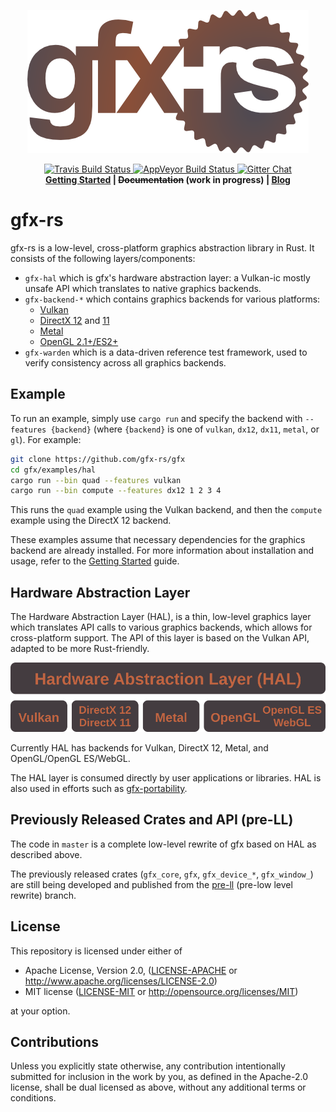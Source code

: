 <p align="center">
  <img src="info/logo.png">
</p>
<p align="center">
  <a href="https://travis-ci.org/gfx-rs/gfx">
      <img src="https://img.shields.io/travis/gfx-rs/gfx/master.svg?style=flat-square" alt="Travis Build Status">
  </a>
  <a href="https://ci.appveyor.com/project/kvark/gfx">
      <img src="https://ci.appveyor.com/api/projects/status/ryn5ee3aumpmbw5l?svg=true" alt="AppVeyor Build Status">
  </a>
  <!--a href="https://crates.io/crates/gfx-hal">
      <img src="http://img.shields.io/crates/v/gfx-hal.svg?label=gfx-hal" alt = "gfx-hal on crates.io">
  </a-->
  <a href="https://gitter.im/gfx-rs/gfx">
    <img src="https://img.shields.io/badge/gitter-join%20chat-green.svg?style=flat-square" alt="Gitter Chat">
  </a>
  <br>
  <strong><a href="info/getting_started.md">Getting Started</a> | <s><!--<a href="http://docs.rs/gfx-hal">-->Documentation<!--</a>--></s> (work in progress) | <a href="http://gfx-rs.github.io/">Blog</a> </strong>
</p>

# gfx-rs

gfx-rs is a low-level, cross-platform graphics abstraction library in Rust. It consists of the following layers/components:

* `gfx-hal` which is gfx's hardware abstraction layer: a Vulkan-ic mostly unsafe API which translates to native graphics backends.
* `gfx-backend-*` which contains graphics backends for various platforms:
  * [Vulkan](src/backend/vulkan)
  * [DirectX 12](src/backend/dx12) and [11](src/backend/dx11)
  * [Metal](src/backend/metal)
  * [OpenGL 2.1+/ES2+](src/backend/gl)
* `gfx-warden` which is a data-driven reference test framework, used to verify consistency across all graphics backends.

## Example

To run an example, simply use `cargo run` and specify the backend with `--features {backend}` (where `{backend}` is one of `vulkan`, `dx12`, `dx11`, `metal`, or `gl`). For example:

```bash
git clone https://github.com/gfx-rs/gfx
cd gfx/examples/hal
cargo run --bin quad --features vulkan
cargo run --bin compute --features dx12 1 2 3 4
```

This runs the `quad` example using the Vulkan backend, and then the `compute` example using the DirectX 12 backend.

These examples assume that necessary dependencies for the graphics backend are already installed. For more information about installation and usage, refer to the [Getting Started](info/getting_started.md) guide.

## Hardware Abstraction Layer

The Hardware Abstraction Layer (HAL), is a thin, low-level graphics layer which translates API calls to various graphics backends, which allows for cross-platform support. The API of this layer is based on the Vulkan API, adapted to be more Rust-friendly.

<p align="center"><img src="info/hal.svg" alt="Hardware Abstraction Layer (HAL)" /></p>

Currently HAL has backends for Vulkan, DirectX 12, Metal, and OpenGL/OpenGL ES/WebGL.

The HAL layer is consumed directly by user applications or libraries. HAL is also used in efforts such as [gfx-portability](https://github.com/gfx-rs/portability).

## Previously Released Crates and API (pre-LL)

The code in `master` is a complete low-level rewrite of gfx based on HAL as described above.

The previously released crates (`gfx_core`, `gfx`, `gfx_device_*`, `gfx_window_`) are still being developed and published from the [pre-ll](https://github.com/gfx-rs/gfx/tree/pre-ll) (pre-low level rewrite) branch.

## License

[license]: #license

This repository is licensed under either of

* Apache License, Version 2.0, ([LICENSE-APACHE](LICENSE-APACHE) or http://www.apache.org/licenses/LICENSE-2.0)
* MIT license ([LICENSE-MIT](LICENSE-MIT) or http://opensource.org/licenses/MIT)

at your option.

## Contributions

Unless you explicitly state otherwise, any contribution intentionally submitted for inclusion in the work by you, as defined in the Apache-2.0 license, shall be dual licensed as above, without any additional terms or conditions.
